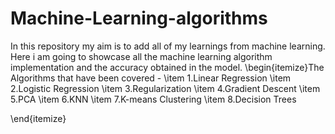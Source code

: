 # Machine-Learning-algorithms
In this repository my aim is to add all of my learnings from machine learning. Here i am going to showcase all the machine learning algorithm implementation and the accuracy obtained in the model.
\begin{itemize}The Algorithms that have been covered -
    \item 1.Linear Regression
    \item 2.Logistic Regression
    \item 3.Regularization
    \item 4.Gradient Descent
    \item 5.PCA
    \item 6.KNN
    \item 7.K-means Clustering
    \item 8.Decision Trees
    
\end{itemize}



